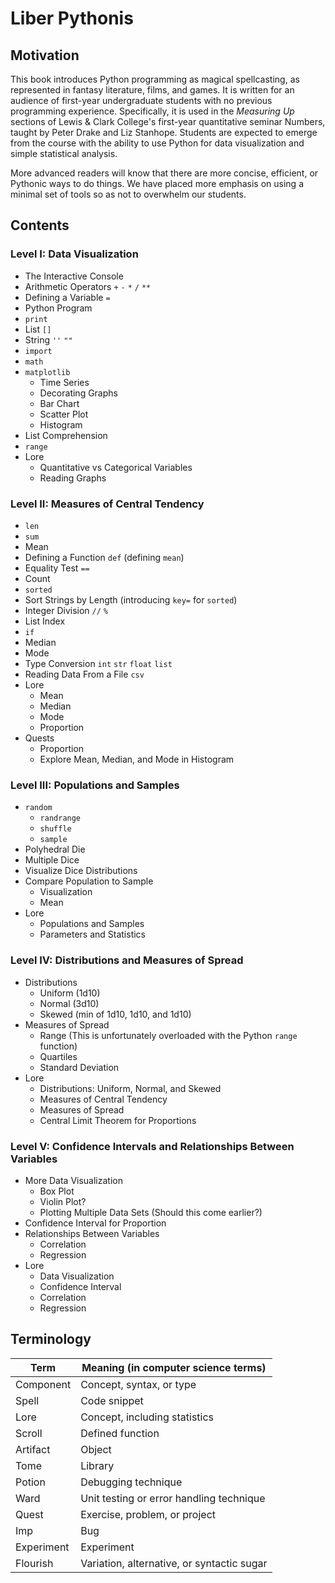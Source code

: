 # Liber Pythonis

## Motivation

This book introduces Python programming as magical spellcasting, as represented in fantasy literature, films, and games. It is written for an audience of first-year undergraduate students with no previous programming experience. Specifically, it is used in the *Measuring Up* sections of Lewis & Clark College's first-year quantitative seminar Numbers, taught by Peter Drake and Liz Stanhope. Students are expected to emerge from the course with the ability to use Python for data visualization and simple statistical analysis.

More advanced readers will know that there are more concise, efficient, or Pythonic ways to do things. We have placed more emphasis on using a minimal set of tools so as not to overwhelm our students.


## Contents

### Level I: Data Visualization

* The Interactive Console
* Arithmetic Operators `+` `-` `*` `/` `**`
* Defining a Variable `=`
* Python Program
* `print`
* List `[]`
* String `''` `""`
* `import`
* `math`
* `matplotlib`
    * Time Series
    * Decorating Graphs
    * Bar Chart
    * Scatter Plot
    * Histogram
* List Comprehension
* `range`
* Lore
    * Quantitative vs Categorical Variables
    * Reading Graphs

### Level II: Measures of Central Tendency

* `len`
* `sum`
* Mean
* Defining a Function `def` (defining `mean`)
* Equality Test `==`
* Count
* `sorted`
* Sort Strings by Length (introducing `key=` for `sorted`)
* Integer Division `//` `%`
* List Index
* `if`
* Median
* Mode
* Type Conversion `int` `str` `float` `list`
* Reading Data From a File `csv`
* Lore
    * Mean
    * Median
    * Mode
    * Proportion
* Quests
    * Proportion
    * Explore Mean, Median, and Mode in Histogram

### Level III: Populations and Samples

* `random`
    * `randrange`
    * `shuffle`
    * `sample`
* Polyhedral Die
* Multiple Dice
* Visualize Dice Distributions
* Compare Population to Sample
    * Visualization
    * Mean
* Lore
    * Populations and Samples
    * Parameters and Statistics

### Level IV: Distributions and Measures of Spread

* Distributions
    * Uniform (1d10)
    * Normal (3d10)
    * Skewed (min of 1d10, 1d10, and 1d10)
* Measures of Spread
    * Range (This is unfortunately overloaded with the Python `range` function)
    * Quartiles
    * Standard Deviation
* Lore
    * Distributions: Uniform, Normal, and Skewed
    * Measures of Central Tendency
    * Measures of Spread
    * Central Limit Theorem for Proportions

### Level V: Confidence Intervals and Relationships Between Variables

* More Data Visualization
    * Box Plot
    * Violin Plot?
    * Plotting Multiple Data Sets (Should this come earlier?)
* Confidence Interval for Proportion
* Relationships Between Variables
    * Correlation
    * Regression
* Lore
    * Data Visualization
    * Confidence Interval
    * Correlation
    * Regression
    
## Terminology

| Term | Meaning (in computer science terms) |
| --- | --- |
| Component | Concept, syntax, or type |
| Spell | Code snippet |
| Lore | Concept, including statistics |
| Scroll | Defined function |
| Artifact | Object |
| Tome | Library |
| Potion | Debugging technique |
| Ward | Unit testing or error handling technique |
| Quest | Exercise, problem, or project |
| Imp | Bug |
| Experiment | Experiment |
| Flourish | Variation, alternative, or syntactic sugar |

